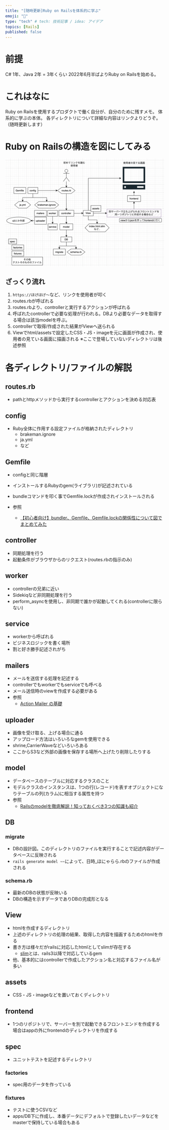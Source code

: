 ```yaml
---
title: "[随時更新]Ruby on Railsを体系的に学ぶ"
emoji: "💎"
type: "tech" # tech: 技術記事 / idea: アイデア
topics: [Rails]
published: false
---
```

# 前提

C# 1年、Java 2年 = 3年くらい
2022年6月半ばよりRuby on Railsを始める。

# これはなに

Ruby on Railsを使用するプロダクトで働く自分が、自分のために残すメモ。
体系的に学ぶの本体。
各ディレクトリについて詳細な内容はリンクよりどうぞ。（随時更新します）

# Ruby on Railsの構造を図にしてみる
![](/images/rails_dir.png)

## ざっくり流れ
1. `https://ほげほげ〜`など、リンクを使用者が叩く
2. routes.rbが呼ばれる
3. routes.rbより、controllerと実行するアクションが呼ばれる
4. 呼ばれたcontrollerで必要な処理が行われる。DBより必要なデータを取得する場合は該当modelを呼ぶ。
5. controllerで取得/作成された結果がViewへ送られる
5. Viewでhtml/assetsで設定したCSS・JS・imageを元に画面が作成され、使用者の見ている画面に描画される
※ここで登場していないディレクトリは後述参照

# 各ディレクトリ/ファイルの解説
## routes.rb
- pathとhttpメソッドから実行するcontrollerとアクションを決める対応表

## config
- Ruby全体に作用する設定ファイルが格納されたディレクトリ
    - brakeman.ignore
    - ja.yml
    - など

## Gemfile
- configと同じ階層
- インストールするRubyのgem(ライブラリ)が記述されている
- bundleコマンドを叩く事でGemfile.lockが作成されインストールされる

- 参照
    - [【初心者向け】bundler、Gemfile、Gemfile.lockの関係性について図でまとめてみた](https://qiita.com/nishina555/items/1b343d368c5ecec6aecf)

## controller
- 同期処理を行う
- 起動条件がブラウザからのリクエスト(routes.rbの指示のみ)

## worker
- controllerの兄弟に近い
- Sidekiqなど非同期処理を行う
- perform_asyncを使用し、非同期で誰かが起動してくれる(controllerに限らない)

## service
- workerから呼ばれる
- ビジネスロジックを書く場所
- 割と好き勝手記述されがち

## mailers
- メールを送信する処理を記述する
- controllerでもworkerでもserviceでも呼べる
- メール送信時のviewを作成する必要がある
- 参照
    - [Action Mailer の基礎](https://railsguides.jp/action_mailer_basics.html)

## uploader
- 画像を受け取る、上げる場合に通る
- アップロード方法はいろいろなgemを使用できる
- shrine,CarrierWaveなどいろいろある
- ここからS3など外部の画像を保存する場所へ上げたり削除したりする

## model
- データベースのテーブルに対応するクラスのこと
- モデルクラスのインスタンスは、1つの行(レコード)を表すオブジェクトになりテーブルの列(カラム)に相当する属性を持つ
- 参照
    - [Railsのmodelを徹底解説！知っておくべき3つの知識も紹介](https://udemy.benesse.co.jp/development/system/rails-model.html)

## DB
### migrate
- DBの設計図。このディレクトリのファイルを実行することで記述内容がデータベースに反映される
- `rails generate model ~~`によって、日時_ほにゃらら.rbのファイルが作成される

### schema.rb
- 最新のDBの状態が反映いる
- DBの構造を示すデータでありDBの完成形となる

## View
- htmlを作成するディレクトリ
- 上述のディレクトリの処理の結果、取得した内容を描画するためのhtmlを作る
- 書き方は様々だがrailsに対応したhtmlとしてslimが存在する
    - [slim](https://github.com/slim-template/slim/blob/master/README.jp.md)とは、rails3以降で対応しているgem
- 他、基本的にはcontrollerで作成したアクション名と対応するファイル名が多い

## assets
- CSS・JS・imageなどを置いておくディレクトリ

## frontend
- 1つのリポジトリで、サーバーを別で起動できるフロントエンドを作成する場合はappの外にfrontendのディレクトリを作成する

## spec
- ユニットテストを記述するディレクトリ
### factories
- spec用のデータを作っている
### fixtures
- テストに使うCSVなど
- apps/DB下に作成し、本番データにデフォルトで登録したいデータなどをmasterで保持している場合もある